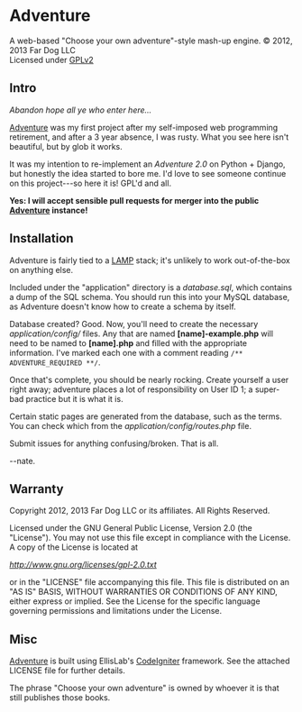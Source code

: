 Adventure
=========

A web-based "Choose your own adventure"-style mash-up engine.
&copy; 2012, 2013 Far Dog LLC  
Licensed under [GPLv2](http://www.gnu.org/licenses/gpl-2.0.txt)


Intro
-----

*Abandon hope all ye who enter here...*

[Adventure](http://adventure.fardogllc.com) was my first project after my 
self-imposed web programming retirement, and after a 3 year absence, I was 
rusty. What you see here isn't beautiful, but by glob it works.

It was my intention to re-implement an *Adventure 2.0* on Python + Django, but
honestly the idea started to bore me. I'd love to see someone continue on this
project---so here it is! GPL'd and all.

**Yes: I will accept sensible pull requests for merger into the public
[Adventure](http://adventure.fardogllc.com) instance!**


Installation
------------

Adventure is fairly tied to a [LAMP][1] stack; it's unlikely
to work out-of-the-box on anything else.

Included under the "application" directory is a *database.sql*, which contains
a dump of the SQL schema. You should run this into your MySQL database, as
Adventure doesn't know how to create a schema by itself.

Database created? Good. Now, you'll need to create the necessary
*application/config/* files. Any that are named **[name]-example.php** will
need to be named to **[name].php** and filled with the appropriate information.
I've marked each one with a comment reading `/** ADVENTURE_REQUIRED **/`.

Once that's complete, you should be nearly rocking. Create yourself a user right
away; adventure places a lot of responsibility on User ID 1; a super-bad
practice but it is what it is.

Certain static pages are generated from the database, such as the terms. You can
check which from the *application/config/routes.php* file.

Submit issues for anything confusing/broken. That is all.

--nate.


Warranty
--------

Copyright 2012, 2013 Far Dog LLC or its affiliates. All Rights Reserved.

Licensed under the GNU General Public License, Version 2.0 (the "License").
You may not use this file except in compliance with the License.
A copy of the License is located at

*http://www.gnu.org/licenses/gpl-2.0.txt*

or in the "LICENSE" file accompanying this file. This file is distributed
on an "AS IS" BASIS, WITHOUT WARRANTIES OR CONDITIONS OF ANY KIND, either
express or implied. See the License for the specific language governing
permissions and limitations under the License.


Misc
----

[Adventure](http://adventure.fardogllc.com) is built using EllisLab's
[CodeIgniter](http://ellislab.com/codeigniter) framework. See the attached
LICENSE file for further details.

The phrase "Choose your own adventure" is owned by whoever it is that still
publishes those books.

[1]: http://en.wikipedia.org/wiki/LAMP_(software_bundle)